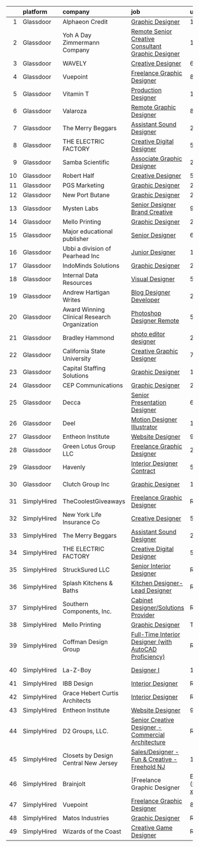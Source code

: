 

|    | platform    | company                                      | job                                                                                                                                                                                                                                                                                                                                                                                                                                                                                                                                                                                                                                                                                                                                                                                                                                                                                                          | update_time   | location                  |
|---:|:------------|:---------------------------------------------|:-------------------------------------------------------------------------------------------------------------------------------------------------------------------------------------------------------------------------------------------------------------------------------------------------------------------------------------------------------------------------------------------------------------------------------------------------------------------------------------------------------------------------------------------------------------------------------------------------------------------------------------------------------------------------------------------------------------------------------------------------------------------------------------------------------------------------------------------------------------------------------------------------------------|:--------------|:--------------------------|
|  1 | Glassdoor   | Alphaeon Credit                              | [Graphic Designer](https://www.glassdoor.com/partner/jobListing.htm?pos=109&ao=1110586&s=58&guid=00000183640a709e9cb6f6c1e3f66c1b&src=GD_JOB_AD&t=SR&vt=w&ea=1&cs=1_b028b906&cb=1663830749788&jobListingId=1008151102778&cpc=1160948BCBA38B5B&jrtk=3-0-1gdi0ks6ajrop801-1gdi0ks6sg2ds800-abcd5ecee57e47db--6NYlbfkN0BnrYInERJ5Dx43upzuCJT-nQFJR1QZO1CzI9s0vUeUfJZWnSVwM6sTMepdAUS1r-9wI9vl2Ek6oP4dSSjjvie65ySAeIg1e3HzzAQLY8ZWgdJ6a5iEeQCfPiomXysthzUx8llpKf_VXs7LF-k3ViVgUgdRJd4MlhboPWphQFXeypCOREIRtirE0vFZV2gl14l5Rx2CCwSwaAbjUqYk8zvGKkDqLjvow4zqcW2NuYkLdqmQsA8bYlpUShEoDxWQ40TjVrtE-o3qtKwjOukOhSHXlKBT59V6L3Ea97NifZdPuCbyeVDvlzL4_b6H9oZ-7VEXeSmPjA_gXM9LSaTrla4jJBD58xNhYqvaQIixc8MmziyEsCk5-gvd1lHxviEgNebNQ0pqR3Tt7MkXxKbY0P2fk6ERfaGsK_Re-Zt49nHz-c07lIjFL90boJJ0qKGIq5Ro1HVhe-XbU0L6lREHuOE0gJrBWhv8ArL8PgYSgyqcWv04JQZUVKscJguJC4sOH4k%3D)                                                    | 1d            | Remote                    |
|  2 | Glassdoor   | Yoh  A Day   Zimmermann Company              | [Remote   Senior Creative Consultant   Graphic Designer](https://www.glassdoor.com/partner/jobListing.htm?pos=110&ao=1110586&s=58&guid=00000183640a709e9cb6f6c1e3f66c1b&src=GD_JOB_AD&t=SR&vt=w&ea=1&cs=1_caaf1dc1&cb=1663830749789&jobListingId=1008151880610&cpc=44CD5376B8534B8F&jrtk=3-0-1gdi0ks6ajrop801-1gdi0ks6sg2ds800-61194d1946350c59--6NYlbfkN0Ae6Qmv8rNb3d5rEsMPL_plhvilYeiJERi7JqghURwQ9bm7MqXbBAiykq53oyuhTfuPYlFhF8X6HgwUoDGD5iKS4fjS8TWcE70hAqwUpJTB_osxRYZdE8qLbHwYCLVKa0Gde-vuAU9X0tJ7h4cMg25Wo5UlslE5_CfpadBdrIqtpJ8zLxfAXfRK0NWTZvTSBrY13qxr3cWhqZJT9djAN0FDniUmL-SBCtPTBTbFEGt_H2MsLXlijCxEVl73e4ZzYVgGfnoTK8kaTyuxZCzM7v4Kunf0I80OjzuicXaocOjVNxrB-ZHLBfP709G_eKQpWDks-qoORhnwJFKkYybPhHGbJCO9AfU6Mzwq7SMX6jhjbFWKLN3f5eu_5n1qnQSrVbXRGirYGvkIaCGqWvqJhbtUDDcgacI4iEJOROvb5IFE5-q-_ynYyvsJCn4BeccrlQwA7LPqO6PNMNqLtT_JSMKJPeUwHN-ifnWrZ6DVxZxNq7HACVbHm5ym)                            | 1d            | Davidson, NC              |
|  3 | Glassdoor   | WAVELY                                       | [Creative Designer](https://www.glassdoor.com/partner/jobListing.htm?pos=111&ao=1110586&s=58&guid=00000183640a709e9cb6f6c1e3f66c1b&src=GD_JOB_AD&t=SR&vt=w&ea=1&cs=1_5eaf5613&cb=1663830749788&jobListingId=1008142625068&cpc=F4EED0218A761C36&jrtk=3-0-1gdi0ks6ajrop801-1gdi0ks6sg2ds800-737676f5c0154e20--6NYlbfkN0CFsUkZ6y3FSz-mlD6L7ejB8QaNpXOZA9zECJrBSE1jTBuhyi8Ho6Z4rULrzApPUifffnvidq19erh0reHKuG2LGc-PaRBg9_M0nqUEoXY92QLSLCyvHryPIiTvUUp5E52ygbl_J0t6Wlvg8176ui6xWQB72LXkP3TfZk74oz6EzRA-RHxjNBNckmwEB7dQDsUdFYSYxw47EcMhzWaS28bBVYmSPcGwXZt2I4aauQzoY7_otpBSsKuITgMQRUgwJrcKHQwSbRGaUQO1EWajhoYA_DxlMZZFcJcSByVR5ChOOaKoUE5ShenYgkALyTCLLgM-WJqCbV-bGQFWBWCoPeuPLc7SEi9EmevtSlQijt-cfjqU_35LO_jzWhaUO9_GdxTkvC-Z3XIK5hhAGdoEAYYXQDJylWjQ6hLqrLRpKYkFNvVXle7Ag5RbOQyHnJl8gappZ5Ky41NvilfQ_i5smAyBuTc-uFzD-Ub3mXQWhV6ZAjzPo8BzwxXy6uLEe3XXFAMfDLPrEZpTWA%3D%3D)                                     | 6d            | Palo Alto, CA             |
|  4 | Glassdoor   | Vuepoint                                     | [Freelance Graphic Designer](https://www.glassdoor.com/partner/jobListing.htm?pos=122&ao=1136043&s=58&guid=00000183640a709e9cb6f6c1e3f66c1b&src=GD_JOB_AD&t=SR&vt=w&ea=1&cs=1_398e8372&cb=1663830749789&jobListingId=1008136844147&jrtk=3-0-1gdi0ks6ajrop801-1gdi0ks6sg2ds800-1eaf2573db7a36bf-)                                                                                                                                                                                                                                                                                                                                                                                                                                                                                                                                                                                                             | 8d            | Remote                    |
|  5 | Glassdoor   | Vitamin T                                    | [Production Designer](https://www.glassdoor.com/partner/jobListing.htm?pos=115&ao=1110586&s=58&guid=00000183640a709e9cb6f6c1e3f66c1b&src=GD_JOB_AD&t=SR&vt=w&cs=1_1be020a1&cb=1663830749789&jobListingId=1008151819146&cpc=8795CF9063CD573D&jrtk=3-0-1gdi0ks6ajrop801-1gdi0ks6sg2ds800-810ac27358365c75--6NYlbfkN0DMrcEu7yrtATojKJA7cEzGQ3FdRGWLh0CZQInL4ECGI6k5tN82kdM0cJmh4vC7GgjWyrcpBQioN1-sHXvw1Yat8fHt3RsUH71OYNlpLfsvLbEw87Xz2w6glgpM4dTzZxsbhQlvW6-9-y9DNjU0DZi8uNfyThWJ4Me1eui6URfmxfH9-mRbvjzLNW65ZnmwBe6xiWGYb0Np0IJqnXDOM9g3gWubRtW3j0HmK4QVMcl-dJsQ6bdfPywdiuYmH1h8Ib8mKGiH-c-VxXFVjoSefZ9EiOnQQhMdxbohvOZsYaI0JHaioGbUnRmMC2BYVLKNijB7gxGqmO-MbFMqbeboyBABdXRQqgRmfNVt7VC27IZTvi1gbL4CnBSk5LIsYNP1UMVWHjmOckRXK2wp6qqNGiihZpOqzdnD5Fes9XmUFtjl3LnzkIGip6tWdXrHreGH32hnU267McBJikC_l4w8qaLNh7iuXq5y1UMWhG4B_zNkVw%3D%3D)                                                                        | 1d            | Boston, MA                |
|  6 | Glassdoor   | Valaroza                                     | [Remote Graphic Designer](https://www.glassdoor.com/partner/jobListing.htm?pos=108&ao=1110586&s=58&guid=00000183640a709e9cb6f6c1e3f66c1b&src=GD_JOB_AD&t=SR&vt=w&ea=1&cs=1_bc7f7010&cb=1663830749788&jobListingId=1008137095936&cpc=8795CF9063CD573D&jrtk=3-0-1gdi0ks6ajrop801-1gdi0ks6sg2ds800-739c9d6a71a72283--6NYlbfkN0AtR68e5gWpPxoovZgA7Udo-dcymoK0NpHFMpIgh7LYz-pALWxTaWXT-7nX6wHhEykZksmTZ5JhukyEdmiwSHwtQSTcNlpGPnpfI2cuG4LXi6WsDZ_TSUR9qkC-NbKGV2ocO6SwTVsqb7RocpBRdKx9nQofAPWA0z0YUS-MicLQY3jgsOcE-GQkrx9SQBB4eBPkSmu-NN1c2b6mkORl53W09ca6fxVNm6SIcuPLdJNfzON6LgSfhQgFOtD8Z9a9bv2jd8ZKhuzjr7CRMKSErR9tfLbDKdWzGivgmydl8_DIEhLUY_iytPSZJ6MjDXQWgpUPLbCCXQkH9p6_l8691XAIiSx-sk7FupDsA6VSUKPFCr8ZfKun6d4B9xNGAqfDxzVNZ5dmgZymov7TIwEVD2paF6aeiNcYGAddg0aHyD92D3-b2XeNLJfqoUeWPG7YZk83pg0KpsVsFLc4w_5v5KPg5nt6TnGJJZbDtsVXc0CbxgMSt0A01cobvtltnMSKUoo%3D)                                             | 8d            | Remote                    |
|  7 | Glassdoor   | The Merry Beggars                            | [Assistant Sound Designer](https://www.glassdoor.com/partner/jobListing.htm?pos=105&ao=1110586&s=58&guid=00000183640a709e9cb6f6c1e3f66c1b&src=GD_JOB_AD&t=SR&vt=w&ea=1&cs=1_1000a236&cb=1663830749788&jobListingId=1008149306143&cpc=32EE424DE2B657EB&jrtk=3-0-1gdi0ks6ajrop801-1gdi0ks6sg2ds800-04f00acba78acd55--6NYlbfkN0BBGG9LMNqL16EzDx9S3nKk4b6IwprgSJginr0DZD_oW3LpRtTNiygcE9IfHm5Gb9slpjT-UzFBGnIkfkE5vHD__58gsgAsgjAKlwWhzdKilxMWIOFSNG73XbKSiSbhgd5gieRThxTsLn8DF-uisYywGFmbEBQQBOKMw59W_wQHg9VqHqJ83qLbDEY5qqWKt8p48irosr2ciTR_eLplTRriLb77xzB-1Km6lXJ8YGieV7ijW-XbgFbtW-bFe5TLARO3qxfuURRg4iFxCO1z22D-Djh87RipqAKnP-6pDDkaRv6vQARBzC695ndthv65LDuPCFFflM0dLYLeSyYxJK-wULj63bEAYd4Y-yOg74eq0ojeCYgMyWWtv4h7n_mPnrTOWhV5LOe9ilTsW8izGCyBjMC4bTqiQSdPpLNYfHbUWnGFYPubXPY357rpAFBOEQtrI85OXD-CWfr3qCprXVwKdBzQGBHrhgqTkLIsNcjSFS93PvTIN6W3lyQ0SEl4mU7-MfXiT9Rcjw%3D%3D)                              | 2d            | Remote                    |
|  8 | Glassdoor   | THE ELECTRIC FACTORY                         | [Creative Digital Designer](https://www.glassdoor.com/partner/jobListing.htm?pos=117&ao=1136043&s=58&guid=00000183640a709e9cb6f6c1e3f66c1b&src=GD_JOB_AD&t=SR&vt=w&ea=1&cs=1_91a4d4e7&cb=1663830749789&jobListingId=1008144985660&jrtk=3-0-1gdi0ks6ajrop801-1gdi0ks6sg2ds800-7dfef28c35d46596-)                                                                                                                                                                                                                                                                                                                                                                                                                                                                                                                                                                                                              | 5d            | San Juan, PR              |
|  9 | Glassdoor   | Samba Scientific                             | [Associate Graphic Designer](https://www.glassdoor.com/partner/jobListing.htm?pos=107&ao=1110586&s=58&guid=00000183640a709e9cb6f6c1e3f66c1b&src=GD_JOB_AD&t=SR&vt=w&ea=1&cs=1_2012d9aa&cb=1663830749788&jobListingId=1008153758790&cpc=76BDADE3D6D9A820&jrtk=3-0-1gdi0ks6ajrop801-1gdi0ks6sg2ds800-122a8512618058d8--6NYlbfkN0B9r7Yfsmq1dEg5bJrWknERXzKBmO7UocWnp6Z50Xo8NzPq1eoKgHtnu-tYQIQxm2o_SrCwhlZdubjbRM-cBYG7X7k1MBmrVfR3OmyNLCl5MwVu7zlCd8Daf3sGi5GObRcLDgfINdOCMKivG9hACyrgIVx1_4TkBt7CqWI-cv3e6gfYqTMq0Jda98cvSBaY_z75Z9q2tsmUMyIj77etf-haZsqgM2IbCRyb4EEDxbjZ9mTOcryL0Wg1a1IjOaBagC0JxiBpphaAwQKJrO_ZZ9HlhwKhCFYlOhNKUqTuukRyidHeTps8gqQ0cD87q8xYbv_LHTm9VavzNTyLauOUMup3KWmesqrpFlo98D3iEnR6kJSDvedoYy6lKqxr8YcPZ-U_Qe3AJUk2yZ9XWdrpyk6AfpCiGgb0g7hj3WLi3zlH1WLvi-Fp1FA6Az7e9jMec83uH-bHHdEQLvSXS3JVZhilmoZX_Sm_QNYvvtgBCSTwz0BTaXZuc97gbnjSlb-_06-WLSY5jNFnjw%3D%3D)                            | 24h           | Remote                    |
| 10 | Glassdoor   | Robert Half                                  | [Creative Designer](https://www.glassdoor.com/partner/jobListing.htm?pos=114&ao=1110586&s=58&guid=00000183640a709e9cb6f6c1e3f66c1b&src=GD_JOB_AD&t=SR&vt=w&ea=1&cs=1_4888b5fc&cb=1663830749789&jobListingId=1008145465086&cpc=334ABAF5D42DC775&jrtk=3-0-1gdi0ks6ajrop801-1gdi0ks6sg2ds800-dd9eb1a10e487358--6NYlbfkN0CpzDdaQkua3np5pkmj49lKioZwmwxQ-yx5plwbYmV_My3ZZxK2JCK7y7YJJGYa-f5aOOQ1xL93J6HykvCjSRdpge20ISzulRd3OVaupE7j4p2G_Ol_Wtu8UwbdzWWCPJ1cvV2jPKjUmtA-PoEijgl_sIEe14uQBhH9KdIn0EfHgDB7OWE3RJORLyse3s3rJO7vnnX8EWi8SGcjHdpa8R7WcYB3V3RywJAPoES4nU2_vLEorrBvIoP6gyxFawGLL5phdHcHENmH-37I7mlMEkhkbHxmOX4wXPw9Lsz2f02cHZ-7tO9ujj8nbh5OCl9WJJVw4sNEKMVjCDOaloRp5hQi0Ggo43UAwLyPYooBGzq1VxEwGnZnjjWfsXgUotHj9ZSk4iPpAWjIOhRrn4iilijoyzSVYZn9OfZSlfpGd7Ewy9M4vG4I-Jz3swRKQQ8R6qNSRDe71MA6AJIRTsDEqF4a0H-D-yPmHLs0joZL2_WQ0_GIAZvYfDy96RxpLzzIwsz6wmLlnYe8scpzGL3xzMXD2CDEXG22HMLvFePlnLoP0msNRKf0Dny7) | 5d            | Duluth, GA                |
| 11 | Glassdoor   | PGS Marketing                                | [Graphic Designer](https://www.glassdoor.com/partner/jobListing.htm?pos=102&ao=1110586&s=58&guid=00000183640a709e9cb6f6c1e3f66c1b&src=GD_JOB_AD&t=SR&vt=w&ea=1&cs=1_669edaf2&cb=1663830749787&jobListingId=1008153340978&cpc=6193B0C32834B022&jrtk=3-0-1gdi0ks6ajrop801-1gdi0ks6sg2ds800-658846f38987403a--6NYlbfkN0DOqKmcrC6nnK17JYOu2Ajfb01CEpFVLT3Enm1CNd-NNNBu9UXh1M3IBj7E7Th6zlge2ob0N2lcrE_OOvSVmKDRAgk5imCRLjaA75_E-VqDjGuRg6cfiyUbeuwGYvFsB7DlPoG5LkbcLDvQ_Xc8W6aoYiFHep9rUOnT_w6acw60r4qBTYaBUY08EQmdHFnEgWs6se8d3Ew4xZv_G9p5iXKVpzdGvtnaoTnDohMScL5C_gHv9M6fKdPjd2F01mIqzTlZvoBAC3TC1SM86hy9BJ3SditgoElXF6EUTH58sPhTSdtW1bOs57iRvfEtbT_yOzltU5gulMNeRefwBul-F8rv-Bkajywb6J9kedT9kZaxYGN_YE9JWHgcwM-4XTwAk6jl_9qIAllQj1d7pu4BXS5dcYWFik_guNOP7cEJaTmPJXIUIdvSA4UKwdmwyLw9PMWEd2B2x_Yv3_l1Mfostk4iL0sB0sjbsjVrVGtr9C4JYnq9kM23NBE51SHEhXGhoYXCcOub8LW7hw%3D%3D)                                      | 24h           | Remote                    |
| 12 | Glassdoor   | New Port Butane                              | [Graphic Designer](https://www.glassdoor.com/partner/jobListing.htm?pos=123&ao=1136043&s=58&guid=00000183640a709e9cb6f6c1e3f66c1b&src=GD_JOB_AD&t=SR&vt=w&ea=1&cs=1_6a1cf790&cb=1663830749790&jobListingId=1008148564832&jrtk=3-0-1gdi0ks6ajrop801-1gdi0ks6sg2ds800-ed0a095b6bbd8822-)                                                                                                                                                                                                                                                                                                                                                                                                                                                                                                                                                                                                                       | 2d            | Remote                    |
| 13 | Glassdoor   | Mysten Labs                                  | [Senior Designer   Brand   Creative ](https://www.glassdoor.com/partner/jobListing.htm?pos=125&ao=1136043&s=58&guid=00000183640a709e9cb6f6c1e3f66c1b&src=GD_JOB_AD&t=SR&vt=w&ea=1&cs=1_91249018&cb=1663830749790&jobListingId=1008134565124&jrtk=3-0-1gdi0ks6ajrop801-1gdi0ks6sg2ds800-9d3682fe5eb52d79-)                                                                                                                                                                                                                                                                                                                                                                                                                                                                                                                                                                                                    | 9d            | Remote                    |
| 14 | Glassdoor   | Mello Printing                               | [Graphic Designer](https://www.glassdoor.com/partner/jobListing.htm?pos=121&ao=1136043&s=58&guid=00000183640a709e9cb6f6c1e3f66c1b&src=GD_JOB_AD&t=SR&vt=w&ea=1&cs=1_25a3b932&cb=1663830749789&jobListingId=1008154287181&jrtk=3-0-1gdi0ks6ajrop801-1gdi0ks6sg2ds800-dc7f0fc16ce5dd56-)                                                                                                                                                                                                                                                                                                                                                                                                                                                                                                                                                                                                                       | 24h           | Remote                    |
| 15 | Glassdoor   | Major educational publisher                  | [Senior Designer](https://www.glassdoor.com/partner/jobListing.htm?pos=129&ao=1136043&s=58&guid=00000183640a709e9cb6f6c1e3f66c1b&src=GD_JOB_AD&t=SR&vt=w&ea=1&cs=1_783d5df5&cb=1663830749792&jobListingId=1008142409362&jrtk=3-0-1gdi0ks6ajrop801-1gdi0ks6sg2ds800-97ac00997dd9ee10-)                                                                                                                                                                                                                                                                                                                                                                                                                                                                                                                                                                                                                        | 6d            | Remote                    |
| 16 | Glassdoor   | Ubbi  a division of Pearhead Inc             | [Junior Designer](https://www.glassdoor.com/partner/jobListing.htm?pos=128&ao=1136043&s=58&guid=00000183640a709e9cb6f6c1e3f66c1b&src=GD_JOB_AD&t=SR&vt=w&ea=1&cs=1_15e0143f&cb=1663830749792&jobListingId=1008151280868&jrtk=3-0-1gdi0ks6ajrop801-1gdi0ks6sg2ds800-8092f5df4c5279d9-)                                                                                                                                                                                                                                                                                                                                                                                                                                                                                                                                                                                                                        | 1d            | Brooklyn, NY              |
| 17 | Glassdoor   | IndoMinds Solutions                          | [Graphic Designer](https://www.glassdoor.com/partner/jobListing.htm?pos=124&ao=1136043&s=58&guid=00000183640a709e9cb6f6c1e3f66c1b&src=GD_JOB_AD&t=SR&vt=w&ea=1&cs=1_ebe706df&cb=1663830749790&jobListingId=1008153876247&jrtk=3-0-1gdi0ks6ajrop801-1gdi0ks6sg2ds800-c83199a7a5ffeb7b-)                                                                                                                                                                                                                                                                                                                                                                                                                                                                                                                                                                                                                       | 24h           | Remote                    |
| 18 | Glassdoor   | Internal Data Resources                      | [Visual Designer](https://www.glassdoor.com/partner/jobListing.htm?pos=112&ao=1110586&s=58&guid=00000183640a709e9cb6f6c1e3f66c1b&src=GD_JOB_AD&t=SR&vt=w&ea=1&cs=1_8dbbbb73&cb=1663830749789&jobListingId=1008144747742&cpc=9908D8D4413DBB8A&jrtk=3-0-1gdi0ks6ajrop801-1gdi0ks6sg2ds800-4f85c4946241a77b--6NYlbfkN0D-IIHpRgNhhiguU_t6VlqfhfFf3-SclHiEW6RanCpGL8wFVSAuk-AYI9mZ-8RRobdSsNBjI_YL_T6vgtWjjpYnO6jHzn2yzDMqO9uVUSI6dTywGxEXfqAEn_gSOqvJuYR9q3m2dtMdRBfvhUYTDDt5uezfNUcst87bHAGPI7DBV0QruRXBh4TxhoB1bo671sG7J7bSIfb86L6CESWTJGmoD_KWkOgSuKChvWf7Cao1LS6ATewQf5wSbjcV6uQtS60zDsIoBac3ncPdd6drr8yx8NasgIdeXnEadOs-w5fnqg3lpYY7EKDsNhNzMkoqPrL_c443pQty4dhV7DawqBvzprQK_wqhtsotdXcPIzT5FFN4rLlP634S1d1w205NGFbv9zIWgqBSt2k3tNerLkgV3CIVK3d6jDCgB8itPZFekvwaYILQZD0O4qzN9MsawqoxGa1xFvSrbU2U5Kah8ctXr0D-s7LUevv8Gkiuft_AyZIBAbJXIgUx6ypj755snvA%3D)                                                     | 5d            | Remote                    |
| 19 | Glassdoor   | Andrew Hartigan Writes                       | [Blog Designer Developer](https://www.glassdoor.com/partner/jobListing.htm?pos=103&ao=1110586&s=58&guid=00000183640a709e9cb6f6c1e3f66c1b&src=GD_JOB_AD&t=SR&vt=w&ea=1&cs=1_6dd259c7&cb=1663830749787&jobListingId=1008154853216&cpc=F2E91DB1AE7076E1&jrtk=3-0-1gdi0ks6ajrop801-1gdi0ks6sg2ds800-8a5de2c5bbb2f792--6NYlbfkN0AtR68e5gWpPxoovZgA7Udo-dcymoK0NpHFMpIgh7LYz4iBD93GHeZ_Px52PShkX7r5mWH_KRZmqRyplfaW3WsXHs1wSoWmKUxNIcGgA_8Y719gtESl7uZfLOAoJtpTv7Y8OhWnG6qiAce93utUA0m26XI2XImwuMwlErg0UWJjHrXNAWooIvhkjBGDG5VQ7x5d8iWKEIM9mePUze1gDLo46qEyGR9yGrE5WKIUsjIUCdpDWAkvEQZJZWMq8nXSOyqQuTjFMcjWoj7TvvEMMs7YRjUu3mqF6iF0WvKtoBLueiRYtm6KLcdd-uwk0Wpm-z5TA0dMrSwZAPA559TYxG5M27fPRc0UHvZUg6a47NIwDGy7q4AlbWzLwEOg2-rgW-FA7PvUABK-p3Tl1xyGNB0AWBHOp-Z_3hk2FY_hRUN6uouNjENxAIwRWnR9Lf-snbh0ZejshU2fNeJ6GyVSfO659oIxNaA9X1OWk1wRz1RknAbGaJ8m4iUm8dpmvgXqt--ilga1DhDCIg%3D%3D)                               | 24h           | Remote                    |
| 20 | Glassdoor   | Award Winning Clinical Research Organization | [Photoshop Designer   Remote](https://www.glassdoor.com/partner/jobListing.htm?pos=106&ao=1110586&s=58&guid=00000183640a709e9cb6f6c1e3f66c1b&src=GD_JOB_AD&t=SR&vt=w&ea=1&cs=1_7b957fc0&cb=1663830749788&jobListingId=1008144475055&cpc=DE56C24FF6DEC286&jrtk=3-0-1gdi0ks6ajrop801-1gdi0ks6sg2ds800-408acba2c8c62e7a--6NYlbfkN0AFCFO55fpwWo6oa9JKI3JcI2oWVPcccBj9Y6s5O2226Dvh15T1RmiKUF6Bkk2Tk4Z7BPQqCa54-e064Id8IzH-IWzj5_pJAzwqp1oR83P9plMbnmddAKZul6IIHzOn2_DJQREza9zEew-mX-MVDNw2Oq34c8u_ibHHSjmigu81FZv_cOnB6PCrwTPxMudVulUMEaawLOcqVdD8m4wtPP3oew84QseHgXxbQF2LZ-tnVI0DUwezcJzYVvslckKOLMsBCFx31ujowoqCO0WTYiBguZsxapzhim9FxTjniTwsb5WJGMcKJ00n40hRe7DdvrFMq30gIyelG93HYFtAcRRuki9RwFXlUnuTB_GaYhT1z_1UWxBZLZICjqv4ehjPcXUi_G-N54Hr3ieFyQkLClOyK_aX-N5MhRZ2xvozWn4-t8DzJ_q1jueyIGzhmqKnA3IRWL56CbMqQ606pt7ERiTZULbAWOuYBqoHDHYiVU6oxrVeiXodRe76oE9cW8glCjtopjKWK4lvD58CMC3Eyckd)                       | 5d            | Remote                    |
| 21 | Glassdoor   | Bradley   Hammond                            | [photo editor designer](https://www.glassdoor.com/partner/jobListing.htm?pos=116&ao=1136043&s=58&guid=00000183640a709e9cb6f6c1e3f66c1b&src=GD_JOB_AD&t=SR&vt=w&ea=1&cs=1_7ac85108&cb=1663830749789&jobListingId=1008153562423&jrtk=3-0-1gdi0ks6ajrop801-1gdi0ks6sg2ds800-e6672be91a348a10-)                                                                                                                                                                                                                                                                                                                                                                                                                                                                                                                                                                                                                  | 24h           | Henderson, NV             |
| 22 | Glassdoor   | California State University                  | [Creative   Graphic Designer](https://www.glassdoor.com/partner/jobListing.htm?pos=127&ao=1136043&s=58&guid=00000183640a709e9cb6f6c1e3f66c1b&src=GD_JOB_AD&t=SR&vt=w&cs=1_92baf5c2&cb=1663830749792&jobListingId=1008140704257&jrtk=3-0-1gdi0ks6ajrop801-1gdi0ks6sg2ds800-4c9393c1b7c43bef-)                                                                                                                                                                                                                                                                                                                                                                                                                                                                                                                                                                                                                 | 7d            | San Marcos, CA            |
| 23 | Glassdoor   | Capital Staffing Solutions                   | [Graphic Designer](https://www.glassdoor.com/partner/jobListing.htm?pos=113&ao=1110586&s=58&guid=00000183640a709e9cb6f6c1e3f66c1b&src=GD_JOB_AD&t=SR&vt=w&ea=1&cs=1_cee33c5c&cb=1663830749789&jobListingId=1008151041001&cpc=3BA4CE39D5B5DEF5&jrtk=3-0-1gdi0ks6ajrop801-1gdi0ks6sg2ds800-ead99b92b1873e8c--6NYlbfkN0AHXq2vAVwR3IH7wgnTMdWCa3HguypIXx0DFudX-u0zu6XSU0N9gDGCMsnO9yvyAfPlhekJqCihpkKLttmJeE8EMI4m8eVH-pNB8GuCKFkJ_dtP8y5ushbjEPbxzRmjP7fqgTmrZKRv1ogaIF0fYUe-2d1qLyyprr71fxfvtBKPxoDvBo_y0dmNG9vzEq2HCkAgSb4FeI07RkcT8pA2K1U2LosaaniW8W1i83LTUINJkLqVQUbZxzzhzKANuxxAUU6LvEJDfXulCWs-8dYdE6ASeEB1GQEXxK-D0cZ5eoNmLcIon1lt6s71G7Ohv6Ei10kCGZnk5fWL0sGR_oBdXTsxvvi3s4H_tRhEiLD8Y0qdOHJs1Jyz55AN8sYlq8IBOgeYLIq0_98I3pFdh_ehJMi03wcrizI0QXCKW9sCTFOwXpBuKZgHAeUn9Lk5EbtdwxAsw0QDzM1DyTXByjrZX59bZ-KTck5K74jVLoIWYLsiWtdC6J1okEpOyW316xX8ZLKKWM7YPR8ZfQ%3D%3D)                                      | 1d            | Remote                    |
| 24 | Glassdoor   | CEP Communications                           | [Graphic Designer](https://www.glassdoor.com/partner/jobListing.htm?pos=119&ao=1136043&s=58&guid=00000183640a709e9cb6f6c1e3f66c1b&src=GD_JOB_AD&t=SR&vt=w&ea=1&cs=1_a68c6daa&cb=1663830749789&jobListingId=1008154461459&jrtk=3-0-1gdi0ks6ajrop801-1gdi0ks6sg2ds800-1fdc76cdcfb796d2-)                                                                                                                                                                                                                                                                                                                                                                                                                                                                                                                                                                                                                       | 24h           | Remote                    |
| 25 | Glassdoor   | Decca                                        | [Senior Presentation Designer](https://www.glassdoor.com/partner/jobListing.htm?pos=104&ao=1110586&s=58&guid=00000183640a709e9cb6f6c1e3f66c1b&src=GD_JOB_AD&t=SR&vt=w&ea=1&cs=1_da6e6045&cb=1663830749788&jobListingId=1008143210243&cpc=B101C867B3EF2D75&jrtk=3-0-1gdi0ks6ajrop801-1gdi0ks6sg2ds800-25445100bec5a363--6NYlbfkN0AGGlp0_YpHPJA44G-lJxZlHGV82bGhRPcVe1TT3PmS4PlD4H1JjO-peLSuotfoPkugpsOrgkUDVkHpDFrtCVyqN8ibmJw4uOYNMoQ42mSNloiwMNwOV1wbSLWanc--t3JqQ59ohlTRW35y5i1DCrYSH0_oEI5GBpBWGmzCCGRTGEjY_GnmPudsJtU3Iu18PjIe0NaxOCwdBztYbduQYEN4smdShxmpB_vR_ne9nU53-0bwqMRvTIUe_kit7o1lhhxE8Xs4GWwbvh8o-DhGfJd6Jl4gSzZjSUSQ0cgP3n4K3Ng-N8SUh1xkNPH8bIDQRpHspjU-kRvlR_cEN9B47wB_gnSK1Qbz9kDdoTMyAA9_K4W1nbJiQyXYqWF3KXglCkumtpCFZUDXG-OoLJgsaVX1OOp0OKmw5W-Um1bTSTH9RUtw8B3QcfeOaafZ3Atxz9aTHzlw4tjhbBEk47_7pg-YYpzVldsSAeErRfwMzlzm1aS1mJ_sDcpagjO3FX5DZ8659uYc5jF6qpPtXuoB0CbV)                      | 6d            | California                |
| 26 | Glassdoor   | Deel                                         | [Motion Designer Illustrator](https://www.glassdoor.com/partner/jobListing.htm?pos=118&ao=1136043&s=58&guid=00000183640a709e9cb6f6c1e3f66c1b&src=GD_JOB_AD&t=SR&vt=w&ea=1&cs=1_54f9a91e&cb=1663830749789&jobListingId=1008151581765&jrtk=3-0-1gdi0ks6ajrop801-1gdi0ks6sg2ds800-3480e921dfe54616-)                                                                                                                                                                                                                                                                                                                                                                                                                                                                                                                                                                                                            | 1d            | New York, NY              |
| 27 | Glassdoor   | Entheon Institute                            | [Website Designer](https://www.glassdoor.com/partner/jobListing.htm?pos=120&ao=1136043&s=58&guid=00000183640a709e9cb6f6c1e3f66c1b&src=GD_JOB_AD&t=SR&vt=w&ea=1&cs=1_1d564c06&cb=1663830749789&jobListingId=1008134287772&jrtk=3-0-1gdi0ks6ajrop801-1gdi0ks6sg2ds800-09db80598038f95d-)                                                                                                                                                                                                                                                                                                                                                                                                                                                                                                                                                                                                                       | 9d            | Remote                    |
| 28 | Glassdoor   | Green Lotus Group  LLC                       | [Freelance Graphic Designer](https://www.glassdoor.com/partner/jobListing.htm?pos=101&ao=1110586&s=58&guid=00000183640a709e9cb6f6c1e3f66c1b&src=GD_JOB_AD&t=SR&vt=w&ea=1&cs=1_6bf0eb68&cb=1663830749787&jobListingId=1008153331141&cpc=451933188B21919D&jrtk=3-0-1gdi0ks6ajrop801-1gdi0ks6sg2ds800-c702d4b6adc714ce--6NYlbfkN0Cd5ZvLdai7cR0fypH5_WiGezUQesq24dbKuF0ly35ya7XTnX1N3U-qSXwMDMWqyWlWt776N7lShSO1koXru78q2Jw0q615SzwzHDT1hdTKklIA2phAG_vd9oyxEaBxGDp5dNcSfaivRPmJ8MK2w6abr9D0bCTCjon9R16h6UYWC04vqws5TxGRwtoyOEgE8J4hbEycmz8Cxpt08myfxrlwUoBkDl_8B9607y5_wlUxgqVNUGqK9xSIVKpmEUSUAET5qHZp6e5Ehgdb9HACujmbMlB7RuY45Hke07ZPl0g_X-tb2Ocum3eH1zCmqkEf8y7vUYpeVJ63gCbN18Pnmmgk5PVCmWyuc9AtE5dRk-peg4SlT72KOzPW0L0S-Awre4SnmZCzbu4WorpAkRe3ocic5Bvm0GPaCSlnypUgD6bsO3PE4ALOJn2OTJ3xz6ygHQz8Ag6tdPFXN-Gtww7DykOoDlWwgSWMLqkskqX3b-t9P5K1NDjq7mtIMFaFqYXDjooy8-hz58nxQQ%3D%3D)                            | 24h           | Remote                    |
| 29 | Glassdoor   | Havenly                                      | [Interior Designer   Contract](https://www.glassdoor.com/partner/jobListing.htm?pos=126&ao=1136043&s=58&guid=00000183640a709e9cb6f6c1e3f66c1b&src=GD_JOB_AD&t=SR&vt=w&cs=1_ac6d01a6&cb=1663830749790&jobListingId=1008145225408&jrtk=3-0-1gdi0ks6ajrop801-1gdi0ks6sg2ds800-828a2171266bffde-)                                                                                                                                                                                                                                                                                                                                                                                                                                                                                                                                                                                                                | 5d            | New Orleans, LA           |
| 30 | Glassdoor   | Clutch Group  Inc                            | [Graphic Designer](https://www.glassdoor.com/partner/jobListing.htm?pos=130&ao=1136043&s=58&guid=00000183640a709e9cb6f6c1e3f66c1b&src=GD_JOB_AD&t=SR&vt=w&cs=1_40ceea72&cb=1663830749792&jobListingId=1008132708054&jrtk=3-0-1gdi0ks6ajrop801-1gdi0ks6sg2ds800-22de02994746b4de-)                                                                                                                                                                                                                                                                                                                                                                                                                                                                                                                                                                                                                            | 10d           | Long Island City, NY      |
| 31 | SimplyHired | TheCoolestGiveaways                          | [Freelance Graphic Designer](https://www.simplyhired.com/job/RLeVriDFQ-0N3S_bXsJCIexmjRXoQ3XP0WH5-IiM4cMpTwLU6dm8JQ?q=creative+designer)                                                                                                                                                                                                                                                                                                                                                                                                                                                                                                                                                                                                                                                                                                                                                                     | Recently      | Remote                    |
| 32 | SimplyHired | New York Life Insurance Co                   | [Creative Designer](https://www.simplyhired.com/job/iEHvAmjvQAVUMPx3IAR-te7JZlAbSbK8rHRNQ2iTmIF-lmcWvZdRIA?q=creative+designer)                                                                                                                                                                                                                                                                                                                                                                                                                                                                                                                                                                                                                                                                                                                                                                              | 5d            | Pennsylvania              |
| 33 | SimplyHired | The Merry Beggars                            | [Assistant Sound Designer](https://www.simplyhired.com/job/0q3Ky6VnKMyFAtNaDBTD8DVty7hVds2rgTE2aOhxOS4n9UCIkC3-oQ?q=creative+designer)                                                                                                                                                                                                                                                                                                                                                                                                                                                                                                                                                                                                                                                                                                                                                                       | 2d            | Remote                    |
| 34 | SimplyHired | THE ELECTRIC FACTORY                         | [Creative Digital Designer](https://www.simplyhired.com/job/_qfg-2IA3Q13qOD6BwuDS0tMadC_Yfjxfb6im7NtaZyVtU3O2HtLDg?q=creative+designer)                                                                                                                                                                                                                                                                                                                                                                                                                                                                                                                                                                                                                                                                                                                                                                      | 5d            | San Juan, PR              |
| 35 | SimplyHired | StruckSured LLC                              | [Senior Interior Designer](https://www.simplyhired.com/job/xA4oXDNQAtjFEKZbHbKCohF2UYGnbPhbzc4KRtGgkJGmFgFsisxLlA?q=creative+designer)                                                                                                                                                                                                                                                                                                                                                                                                                                                                                                                                                                                                                                                                                                                                                                       | Recently      | Hood River, OR            |
| 36 | SimplyHired | Splash Kitchens & Baths                      | [Kitchen Designer- Lead Designer](https://www.simplyhired.com/job/fPv7Ua_4JXp80YGFWaTpmb2FODgzMF8U9DE4TyFAlnIGQ2NBiHz8aw?q=creative+designer)                                                                                                                                                                                                                                                                                                                                                                                                                                                                                                                                                                                                                                                                                                                                                                | Recently      | LaGrange, GA              |
| 37 | SimplyHired | Southern Components, Inc.                    | [Cabinet Designer/Solutions Provider](https://www.simplyhired.com/job/Tk1dAiLniaa6dR0oIeWU0KDAcfpp0XhRwt1HuRNRG0cfZsiFFXKn7w?q=creative+designer)                                                                                                                                                                                                                                                                                                                                                                                                                                                                                                                                                                                                                                                                                                                                                            | Recently      | Saint Simons Island, GA   |
| 38 | SimplyHired | Mello Printing                               | [Graphic Designer](https://www.simplyhired.com/job/KrXd-LAfA29ONY-F-0p8LNwyKuo-WBaxYbfe5NNACQv0iuqvK_wkiA?q=creative+designer)                                                                                                                                                                                                                                                                                                                                                                                                                                                                                                                                                                                                                                                                                                                                                                               | Today         | Remote                    |
| 39 | SimplyHired | Coffman Design Group                         | [Full-Time Interior Designer (with AutoCAD Proficiency)](https://www.simplyhired.com/job/Xx7hJsbn6OIObeoohRD70Y4VdH0y_sC279UDSdlsem1MGWNh8Uj_rg?q=creative+designer)                                                                                                                                                                                                                                                                                                                                                                                                                                                                                                                                                                                                                                                                                                                                         | Recently      | Naples, FL                |
| 40 | SimplyHired | La-Z-Boy                                     | [Designer I](https://www.simplyhired.com/job/C9xxRPr73oyFF2Qznu8m2rh9ECPgKNm8NIacRK6NItDhJosSYDnhjg?q=creative+designer)                                                                                                                                                                                                                                                                                                                                                                                                                                                                                                                                                                                                                                                                                                                                                                                     | 1d            | Lancaster, PA             |
| 41 | SimplyHired | IBB Design                                   | [Interior Designer](https://www.simplyhired.com/job/Rdk5lj4vZ0N37avyB77ES0GnmiSA13eEZoH4yuSicvNQMvvSYOBSUA?q=creative+designer)                                                                                                                                                                                                                                                                                                                                                                                                                                                                                                                                                                                                                                                                                                                                                                              | Recently      | Frisco, TX                |
| 42 | SimplyHired | Grace Hebert Curtis Architects               | [Interior Designer](https://www.simplyhired.com/job/P4uYYbTk44YufM37BPFLKpQnRPhgT-TJJnBVKOfPULdXvverRsfOJA?q=creative+designer)                                                                                                                                                                                                                                                                                                                                                                                                                                                                                                                                                                                                                                                                                                                                                                              | Recently      | New Orleans, LA           |
| 43 | SimplyHired | Entheon Institute                            | [Website Designer](https://www.simplyhired.com/job/IXv9La8u15KyDFTltV0Gz-6QXdtRLbgHULpaJxB-WmRvczsgiFlO1Q?q=creative+designer)                                                                                                                                                                                                                                                                                                                                                                                                                                                                                                                                                                                                                                                                                                                                                                               | 9d            | Remote                    |
| 44 | SimplyHired | D2 Groups, LLC.                              | [Senior Creative Designer - Commercial Architecture](https://www.simplyhired.com/job/Yzphuvu4v4KIeGAg97r-GC4K2aaGuq7WuIAfSSpOBYl9P_dmzDtnLw?q=creative+designer)                                                                                                                                                                                                                                                                                                                                                                                                                                                                                                                                                                                                                                                                                                                                             | Recently      | King of Prussia, PA       |
| 45 | SimplyHired | Closets by Design Central New Jersey         | [Sales/Designer - Fun & Creative - Freehold NJ](https://www.simplyhired.com/job/XIT9EeOkQjKmp4GHIas1VASngnZFb6DYXrU0yX11JGolyOgU93TERA?q=creative+designer)                                                                                                                                                                                                                                                                                                                                                                                                                                                                                                                                                                                                                                                                                                                                                  | 1d            | Freehold, NJ +3 locations |
| 46 | SimplyHired | Brainjolt                                    | [Freelance Graphic Designer | E-commerce Women's Fashion](https://www.simplyhired.com/job/QCNgqWJ0t7zn8R6ruAYP2979uVNz_gtB3SUqlVTJY43sV-xKD-lXaA?q=creative+designer)                                                                                                                                                                                                                                                                                                                                                                                                                                                                                                                                                                                                                                                                                                                                        | Recently      | Los Angeles, CA           |
| 47 | SimplyHired | Vuepoint                                     | [Freelance Graphic Designer](https://www.simplyhired.com/job/LTDUZ92h_9BuJYhsx0MCIQBWaT6mYZiP9naF3-jRaULtTUqGi3a85Q?q=creative+designer)                                                                                                                                                                                                                                                                                                                                                                                                                                                                                                                                                                                                                                                                                                                                                                     | 8d            | Remote                    |
| 48 | SimplyHired | Matos Industries                             | [Graphic Designer](https://www.simplyhired.com/job/ivSwHWQVeb30glKBgvbyF8h1sdmbrYWdAtpZOvWzu9Sg3z56Pcyg6g?q=creative+designer)                                                                                                                                                                                                                                                                                                                                                                                                                                                                                                                                                                                                                                                                                                                                                                               | Recently      | Eastman, GA               |
| 49 | SimplyHired | Wizards of the Coast                         | [Creative Game Designer](https://www.simplyhired.com/job/3U5NPAcld9zZ3VOc-NItCD-NzNvgqaZqPjmcmGZRZsaeN5WygOP2eA?q=creative+designer)                                                                                                                                                                                                                                                                                                                                                                                                                                                                                                                                                                                                                                                                                                                                                                         | Recently      | Renton, WA                |